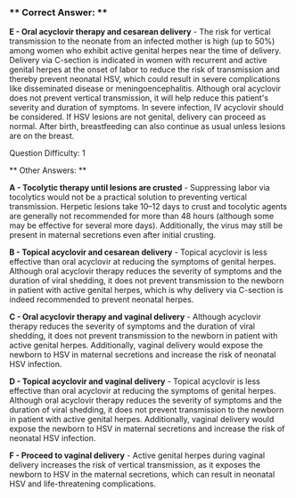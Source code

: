 ### ** Correct Answer: **

**E - Oral acyclovir therapy and cesarean delivery** - The risk for vertical transmission to the neonate from an infected mother is high (up to 50%) among women who exhibit active genital herpes near the time of delivery. Delivery via C-section is indicated in women with recurrent and active genital herpes at the onset of labor to reduce the risk of transmission and thereby prevent neonatal HSV, which could result in severe complications like disseminated disease or meningoencephalitis. Although oral acyclovir does not prevent vertical transmission, it will help reduce this patient's severity and duration of symptoms. In severe infection, IV acyclovir should be considered. If HSV lesions are not genital, delivery can proceed as normal. After birth, breastfeeding can also continue as usual unless lesions are on the breast.

Question Difficulty: 1

** Other Answers: **

**A - Tocolytic therapy until lesions are crusted** - Suppressing labor via tocolytics would not be a practical solution to preventing vertical transmission. Herpetic lesions take 10–12 days to crust and tocolytic agents are generally not recommended for more than 48 hours (although some may be effective for several more days). Additionally, the virus may still be present in maternal secretions even after initial crusting.

**B - Topical acyclovir and cesarean delivery** - Topical acyclovir is less effective than oral acyclovir at reducing the symptoms of genital herpes. Although oral acyclovir therapy reduces the severity of symptoms and the duration of viral shedding, it does not prevent transmission to the newborn in patient with active genital herpes, which is why delivery via C-section is indeed recommended to prevent neonatal herpes.

**C - Oral acyclovir therapy and vaginal delivery** - Although acyclovir therapy reduces the severity of symptoms and the duration of viral shedding, it does not prevent transmission to the newborn in patient with active genital herpes. Additionally, vaginal delivery would expose the newborn to HSV in maternal secretions and increase the risk of neonatal HSV infection.

**D - Topical acyclovir and vaginal delivery** - Topical acyclovir is less effective than oral acyclovir at reducing the symptoms of genital herpes. Although oral acyclovir therapy reduces the severity of symptoms and the duration of viral shedding, it does not prevent transmission to the newborn in patient with active genital herpes. Additionally, vaginal delivery would expose the newborn to HSV in maternal secretions and increase the risk of neonatal HSV infection.

**F - Proceed to vaginal delivery** - Active genital herpes during vaginal delivery increases the risk of vertical transmission, as it exposes the newborn to HSV in the maternal secretions, which can result in neonatal HSV and life-threatening complications.

